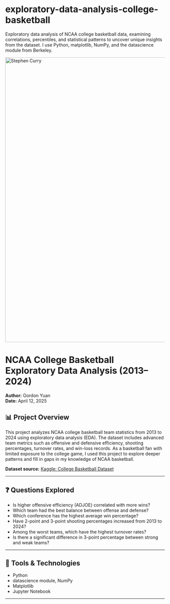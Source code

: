 # exploratory-data-analysis-college-basketball
Exploratory data analysis of NCAA college basketball data, examining correlations, percentiles, and statistical patterns to uncover unique insights from the dataset. I use Python, matplotlib, NumPy, and the datascience module from Berkeley. 

<img src="https://github.com/user-attachments/assets/17a88a98-0e65-422f-9e58-fef5974b617a" alt="Stephen Curry" width="900">

# NCAA College Basketball Exploratory Data Analysis (2013–2024)

**Author:** Gordon Yuan  
**Date:** April 12, 2025

## 📊 Project Overview

This project analyzes NCAA college basketball team statistics from 2013 to 2024 using exploratory data analysis (EDA). The dataset includes advanced team metrics such as offensive and defensive efficiency, shooting percentages, turnover rates, and win-loss records. As a basketball fan with limited exposure to the college game, I used this project to explore deeper patterns and fill in gaps in my knowledge of NCAA basketball.

**Dataset source:** [Kaggle: College Basketball Dataset](https://www.kaggle.com/datasets/andrewsundberg/college-basketball-dataset/data)

---

## ❓ Questions Explored

- Is higher offensive efficiency (ADJOE) correlated with more wins?
- Which team had the best balance between offense and defense?
- Which conference has the highest average win percentage?
- Have 2-point and 3-point shooting percentages increased from 2013 to 2024?
- Among the worst teams, which have the highest turnover rates?
- Is there a significant difference in 3-point percentage between strong and weak teams?

---

## 🧰 Tools & Technologies

- Python
- datascience module, NumPy
- Matplotlib
- Jupyter Notebook

---
